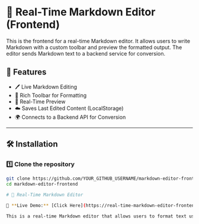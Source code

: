 # 📌 Real-Time Markdown Editor (Frontend)

This is the frontend for a real-time Markdown editor. It allows users to write Markdown with a custom toolbar and preview the formatted output. The editor sends Markdown text to a backend service for conversion.

## 🚀 Features
- 🖊️ Live Markdown Editing
- 🎨 Rich Toolbar for Formatting
- 🔄 Real-Time Preview
- ☁️ Saves Last Edited Content (LocalStorage)
- 🌍 Connects to a Backend API for Conversion

---

## 🛠️ Installation

### **1️⃣ Clone the repository**
```bash
git clone https://github.com/YOUR_GITHUB_USERNAME/markdown-editor-frontend.git
cd markdown-editor-frontend

# 📝 Real-Time Markdown Editor

🚀 **Live Demo:** [Click Here](https://real-time-markdown-editor-frontend.vercel.app/)

This is a real-time Markdown editor that allows users to format text using Markdown syntax, with a live preview powered by a backend conversion API.
